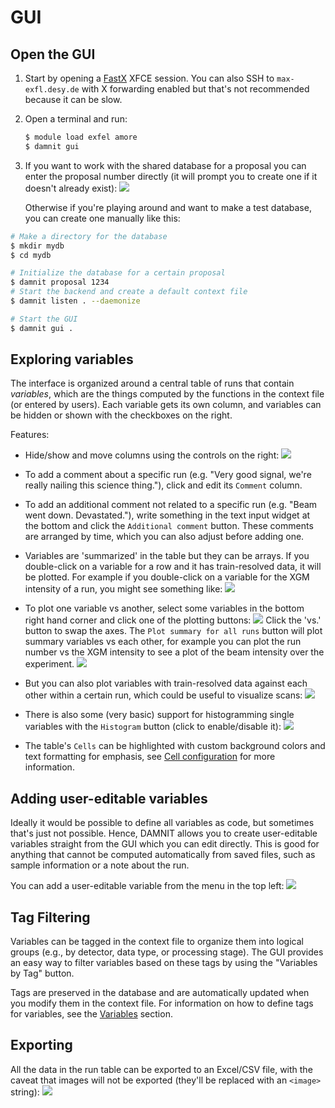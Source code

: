 # GUI

## Open the GUI
1. Start by opening a [FastX](https://max-exfl-display.desy.de:3389) XFCE
   session. You can also SSH to `max-exfl.desy.de` with X forwarding enabled
   but that's not recommended because it can be slow.
2. Open a terminal and run:
   ```bash
   $ module load exfel amore
   $ damnit gui
   ```
3. If you want to work with the shared database for a proposal you can enter the
   proposal number directly (it will prompt you to create one if it doesn't
   already exist):
   ![](static/damnit-open-by-proposal.gif)

   Otherwise if you're playing around and want to make a test database, you can
   create one manually like this:

```bash
# Make a directory for the database
$ mkdir mydb
$ cd mydb

# Initialize the database for a certain proposal
$ damnit proposal 1234
# Start the backend and create a default context file
$ damnit listen . --daemonize

# Start the GUI
$ damnit gui .
```

## Exploring variables
The interface is organized around a central table of runs that contain
*variables*, which are the things computed by the functions in the context file
(or entered by users). Each variable gets its own column, and variables can be
hidden or shown with the checkboxes on the right.

Features:

- Hide/show and move columns using the controls on the right:
  ![](static/columns.gif)
- To add a comment about a specific run (e.g. "Very good signal, we're really
  nailing this science thing."), click and edit its `Comment` column.
- To add an additional comment not related to a specific run (e.g. "Beam went
  down. Devastated."), write something in the text input widget at the bottom
  and click the `Additional comment` button. These comments are arranged by
  time, which you can also adjust before adding one.
- Variables are 'summarized' in the table but they can be arrays. If you
  double-click on a variable for a row and it has train-resolved data, it will
  be plotted. For example if you double-click on a variable for the XGM
  intensity of a run, you might see something like:
  ![](static/inspect-arrays.png)

- To plot one variable vs another, select some variables in the bottom right
  hand corner and click one of the plotting buttons:
  ![](static/plotting-controls.png)
  Click the 'vs.' button to swap the axes. The `Plot summary for all runs`
  button will plot summary variables vs each other, for example you can plot the
  run number vs the XGM intensity to see a plot of the beam intensity over the
  experiment.
  ![](static/plot-summaries.png)

- But you can also plot variables with train-resolved data against each other
  within a certain run, which could be useful to visualize scans:
  ![](static/plot-for-selected-runs.gif)
- There is also some (very basic) support for histogramming single variables
  with the `Histogram` button (click to enable/disable it):
  ![](static/histogramming.gif)

- The table's `Cells` can be highlighted with custom background colors and text
  formatting for emphasis, see [Cell configuration](backend.md#cell) for more
  information.


## Adding user-editable variables
Ideally it would be possible to define all variables as code, but sometimes
that's just not possible. Hence, DAMNIT allows you to create user-editable
variables straight from the GUI which you can edit directly. This is good for
anything that cannot be computed automatically from saved files, such as sample
information or a note about the run.

You can add a user-editable variable from the menu in the top left:
![](static/user-editable-variables.gif)

## Tag Filtering
Variables can be tagged in the context file to organize them into logical groups
(e.g., by detector, data type, or processing stage). The GUI provides an easy
way to filter variables based on these tags by using the "Variables by Tag" button.

Tags are preserved in the database and are automatically updated when you modify
them in the context file. For information on how to define tags for variables,
see the [Variables](backend.md#variables) section.

## Exporting
All the data in the run table can be exported to an Excel/CSV file, with the
caveat that images will not be exported (they'll be replaced with an `<image>`
string):
![](static/export.gif)
